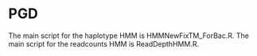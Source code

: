 # PGD
The main script for the haplotype HMM is HMMNewFixTM_ForBac.R.  The main script for the readcounts HMM is ReadDepthHMM.R.  
